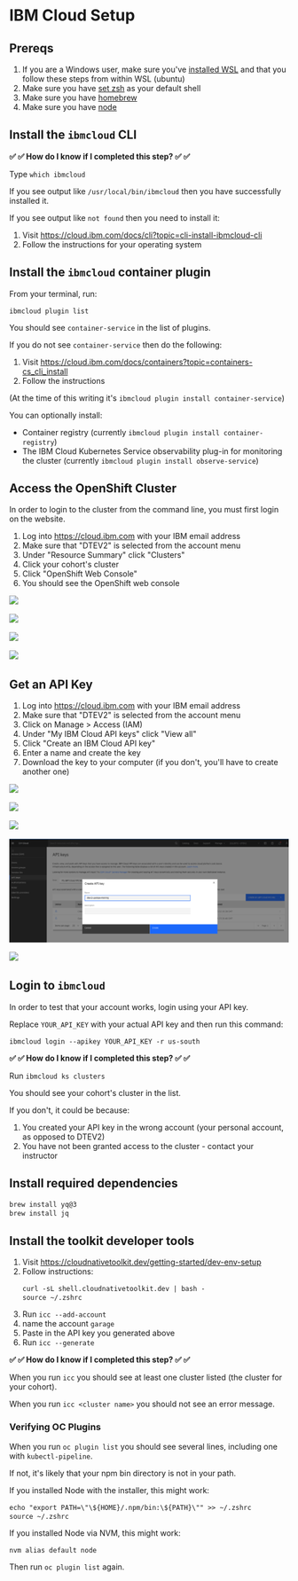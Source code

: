 # IBM Cloud Setup

## Prereqs

1. If you are a Windows user, make sure you've [installed WSL](windows.md) and that you follow these steps from within WSL (ubuntu)
1. Make sure you have [set zsh](./zsh.md)  as your default shell
1. Make sure you have [homebrew](./homebrew.md)
1. Make sure you have [node](./node.md)

## Install the `ibmcloud` CLI

**✅ ✅ How do I know if I completed this step? ✅ ✅**

Type `which ibmcloud`

If you see output like `/usr/local/bin/ibmcloud` then you have successfully installed it.

If you see output like `not found` then you need to install it:

1. Visit https://cloud.ibm.com/docs/cli?topic=cli-install-ibmcloud-cli
1. Follow the instructions for your operating system

## Install the `ibmcloud` container plugin

From your terminal, run:

```
ibmcloud plugin list
```

You should see `container-service` in the list of plugins.

If you do not see `container-service` then do the following:

1. Visit https://cloud.ibm.com/docs/containers?topic=containers-cs_cli_install
1. Follow the instructions

(At the time of this writing it's `ibmcloud plugin install container-service`)

You can optionally install:

- Container registry (currently `ibmcloud plugin install container-registry`)
- The IBM Cloud Kubernetes Service observability plug-in for monitoring the cluster (currently `ibmcloud plugin install observe-service`)

## Access the OpenShift Cluster

In order to login to the cluster from the command line, you must first login on the website.

1. Log into https://cloud.ibm.com with your IBM email address
1. Make sure that "DTEV2" is selected from the account menu
1. Under "Resource Summary" click "Clusters"
1. Click your cohort's cluster
1. Click "OpenShift Web Console"
1. You should see the OpenShift web console 

![](./img/ibmcloud-account.png)

![](./img/ibmcloud-clusters.png)

![](./img/ibmcloud-openshift-console.png)

![](./img/openshift-web-console.png)

## Get an API Key

1. Log into https://cloud.ibm.com with your IBM email address
1. Make sure that "DTEV2" is selected from the account menu
1. Click on Manage > Access (IAM)
1. Under "My IBM Cloud API keys" click "View all"
1. Click "Create an IBM Cloud API key"
1. Enter a name and create the key
1. Download the key to your computer (if you don't, you'll have to create another one)

![](./img/apikey-menu.png)

![](./img/apikey-iam.png)

![](./img/apikey-list.png)

![](./img/apikey-name.png)

![](./img/apikey-copy.png)

## Login to `ibmcloud`

In order to test that your account works, login using your API key.

Replace `YOUR_API_KEY` with your actual API key and then run this command:

```
ibmcloud login --apikey YOUR_API_KEY -r us-south
```

**✅ ✅ How do I know if I completed this step? ✅ ✅**

Run `ibmcloud ks clusters`

You should see your cohort's cluster in the list.

If you don't, it could be because:

1. You created your API key in the wrong account (your personal account, as opposed to DTEV2)
1. You have not been granted access to the cluster - contact your instructor

## Install required dependencies

```
brew install yq@3
brew install jq
```

## Install the toolkit developer tools

1. Visit https://cloudnativetoolkit.dev/getting-started/dev-env-setup
1. Follow instructions:
    ```
   curl -sL shell.cloudnativetoolkit.dev | bash -
   source ~/.zshrc
    ```
1. Run `icc --add-account`
1. name the account `garage`
1. Paste in the API key you generated above
1. Run `icc --generate`

**✅ ✅ How do I know if I completed this step? ✅ ✅**

When you run `icc` you should see at least one cluster listed (the cluster for your cohort).

When you run `icc <cluster name>` you should not see an error message.

### Verifying OC Plugins

When you run `oc plugin list` you should see several lines, including one with `kubectl-pipeline`.

If not, it's likely that your npm bin directory is not in your path.

If you installed Node with the installer, this might work:

```
echo "export PATH=\"\${HOME}/.npm/bin:\${PATH}\"" >> ~/.zshrc
source ~/.zshrc
```

If you installed Node via NVM, this might work:

```
nvm alias default node
```

Then run `oc plugin list` again.
